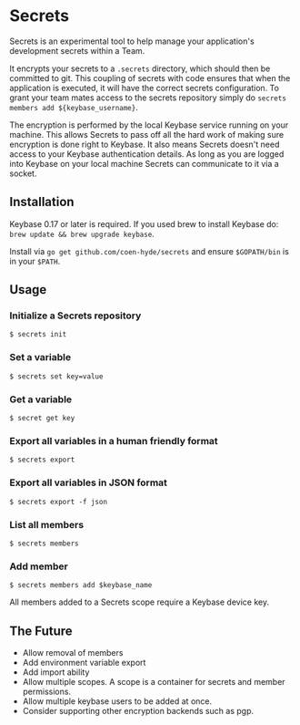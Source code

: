 Secrets
=======

Secrets is an experimental tool to help manage your application's development secrets within a Team.

It encrypts your secrets to a `.secrets` directory, which should then be committed to git. This coupling of secrets with code ensures that when the application is executed, it will have the correct secrets configuration. To grant your team mates access to the secrets repository simply do `secrets members add ${keybase_username}`.

The encryption is performed by the local Keybase service running on your machine. This allows Secrets to pass off all the hard work of making sure encryption is done right to Keybase. It also means Secrets doesn't need access to your Keybase authentication details. As long as you are logged into Keybase on your local machine Secrets can communicate to it via a socket.

Installation
------------

Keybase 0.17 or later is required. If you used brew to install Keybase do:
`brew update && brew upgrade keybase`.

Install via `go get github.com/coen-hyde/secrets` and ensure `$GOPATH/bin` is in your `$PATH`.

Usage
-----

### Initialize a Secrets repository
`$ secrets init`

### Set a variable
`$ secrets set key=value`

### Get a variable
`$ secret get key`

### Export all variables in a human friendly format
`$ secrets export`

### Export all variables in JSON format
`$ secrets export -f json`

### List all members
`$ secrets members`

### Add member
`$ secrets members add $keybase_name`

All members added to a Secrets scope require a Keybase device key.

The Future
----------

- Allow removal of members
- Add environment variable export
- Add import ability
- Allow multiple scopes. A scope is a container for secrets and member permissions.
- Allow multiple keybase users to be added at once.
- Consider supporting other encryption backends such as pgp.

